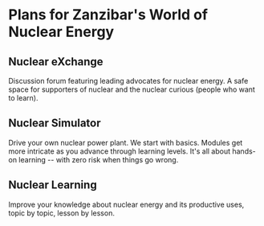# Plans for Zanzibar's World of Nuclear Energy

## Nuclear eXchange

Discussion forum featuring leading advocates for nuclear energy. A safe space for supporters of nuclear and the nuclear curious (people who want to learn).

## Nuclear Simulator

Drive your own nuclear power plant. We start with basics. Modules get more intricate as you advance through learning levels. It's all about hands-on learning -- with zero risk when things go wrong.

## Nuclear Learning

Improve your knowledge about nuclear energy and its productive uses, topic by topic, lesson by lesson.
